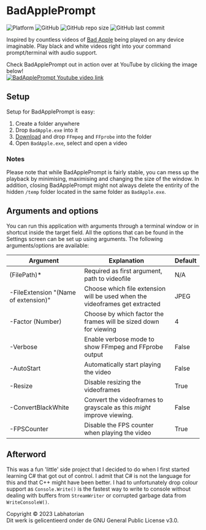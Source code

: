 # BadApplePrompt
![Platform](https://img.shields.io/badge/platform-windows-lightgrey)
![GitHub](https://img.shields.io/github/license/Labhatorian/BadApplePrompt)
![GitHub repo size](https://img.shields.io/github/repo-size/Labhatorian/BadApplePrompt)
![GitHub last commit](https://img.shields.io/github/last-commit/Labhatorian/BadApplePrompt)

Inspired by countless videos of [Bad Apple](https://www.youtube.com/watch?v=FtutLA63Cp8) being played on any device imaginable. Play black and white videos right into your command prompt/terminal with audio support.<br>

Check BadApplePrompt out in action over at YouTube by clicking the image below!<br>
[![BadApplePrompt Youtube video link](https://img.youtube.com/vi/tJqY5yGH68Q/default.jpg)](https://youtu.be/tJqY5yGH68Q)

## Setup
Setup for BadApplePrompt is easy:
1. Create a folder anywhere
2. Drop `BadApple.exe` into it
3. [Download](https://ffmpeg.org/about.html) and drop `FFmpeg` and `FFprobe` into the folder
4. Open `BadApple.exe`, select and open a video

### Notes
Please note that while BadApplePrompt is fairly stable, you can mess up the playback by minimising, maximising and changing the size of the window. In addition, closing BadApplePrompt might not always delete the entirity of the hidden `/temp` folder located in the same folder as `BadApple.exe`.

## Arguments and options
You can run this application with arguments through a terminal window or in shortcut inside the target field. All the options that can be found in the Settings screen can be set up using arguments. The following arguments/options are available:

| Argument                             | Explanation                                                                 | Default |
|--------------------------------------|-----------------------------------------------------------------------------|---------|
| (FilePath)*                          | Required as first argument, path to videofile                               | N/A     |
| -FileExtension "(Name of extension)" | Choose which file extension will be used when the videoframes get extracted | JPEG    |
| -Factor (Number)                     | Choose by which factor the frames will be sized down for viewing            | 4       |
| -Verbose                             | Enable verbose mode to show FFmpeg and FFprobe output                       | False   |
| -AutoStart                           | Automatically start playing the video                                       | False   |
| -Resize                              | Disable resizing the videoframes                                            | True    |
| -ConvertBlackWhite                   | Convert the videoframes to grayscale as this *might* improve viewing.       | False   |
| -FPSCounter                          | Disable the FPS counter when playing the video                              | True    |

## Afterword
This was a fun 'little' side project that I decided to do when I first started learning C# that got out of control. I admit that C# is not the language for this and that C++ might have been better. I had to unfortunately drop colour support as `Console.Write()` is the fastest way to write to console without dealing with buffers from `StreamWriter` or corrupted garbage data from `WriteConsoleW()`.

Copyright &copy; 2023 Labhatorian<br>
Dit werk is gelicentieerd onder de GNU General Public License v3.0.
